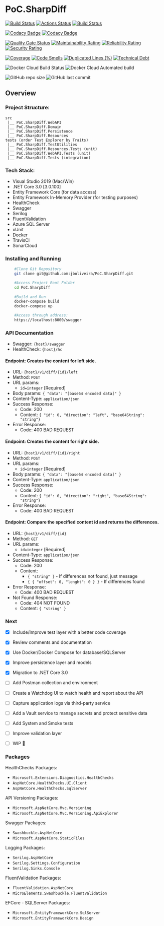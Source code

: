 # PoC.SharpDiff

[![Build Status](https://travis-ci.com/jboliveira/PoC.SharpDiff.svg?token=hoKsky9xhb4rvz3jQYmq&branch=master)](https://travis-ci.com/jboliveira/PoC.SharpDiff)
[![Actions Status](https://github.com/jboliveira/PoC.SharpDiff/workflows/Build/badge.svg)](https://github.com/jboliveira/PoC.SharpDiff/actions)
[![Build Status](https://buenocode.visualstudio.com/PoC.SharpDiff/_apis/build/status/jboliveira.PoC.SharpDiff?branchName=master)](https://buenocode.visualstudio.com/PoC.SharpDiff/_build/latest?definitionId=8&branchName=master)

[![Codacy Badge](https://api.codacy.com/project/badge/Grade/aea87107017c4c3b8d52b760b32970be)](https://www.codacy.com/app/jader.oliveira/PoC.SharpDiff?utm_source=github.com&amp;utm_medium=referral&amp;utm_content=jboliveira/PoC.SharpDiff&amp;utm_campaign=Badge_Grade)
[![Codacy Badge](https://api.codacy.com/project/badge/Coverage/aea87107017c4c3b8d52b760b32970be)](https://www.codacy.com/app/jader.oliveira/PoC.SharpDiff?utm_source=github.com&amp;utm_medium=referral&amp;utm_content=jboliveira/PoC.SharpDiff&amp;utm_campaign=Badge_Coverage)

[![Quality Gate Status](https://sonarcloud.io/api/project_badges/measure?project=jboliveira_PoC.SharpDiff&metric=alert_status)](https://sonarcloud.io/dashboard?id=jboliveira_PoC.SharpDiff)
[![Maintainability Rating](https://sonarcloud.io/api/project_badges/measure?project=jboliveira_PoC.SharpDiff&metric=sqale_rating)](https://sonarcloud.io/dashboard?id=jboliveira_PoC.SharpDiff)
[![Reliability Rating](https://sonarcloud.io/api/project_badges/measure?project=jboliveira_PoC.SharpDiff&metric=reliability_rating)](https://sonarcloud.io/dashboard?id=jboliveira_PoC.SharpDiff)
[![Security Rating](https://sonarcloud.io/api/project_badges/measure?project=jboliveira_PoC.SharpDiff&metric=security_rating)](https://sonarcloud.io/dashboard?id=jboliveira_PoC.SharpDiff)

[![Coverage](https://sonarcloud.io/api/project_badges/measure?project=jboliveira_PoC.SharpDiff&metric=coverage)](https://sonarcloud.io/dashboard?id=jboliveira_PoC.SharpDiff)
[![Code Smells](https://sonarcloud.io/api/project_badges/measure?project=jboliveira_PoC.SharpDiff&metric=code_smells)](https://sonarcloud.io/dashboard?id=jboliveira_PoC.SharpDiff)
[![Duplicated Lines (%)](https://sonarcloud.io/api/project_badges/measure?project=jboliveira_PoC.SharpDiff&metric=duplicated_lines_density)](https://sonarcloud.io/dashboard?id=jboliveira_PoC.SharpDiff)
[![Technical Debt](https://sonarcloud.io/api/project_badges/measure?project=jboliveira_PoC.SharpDiff&metric=sqale_index)](https://sonarcloud.io/dashboard?id=jboliveira_PoC.SharpDiff)

![Docker Cloud Build Status](https://img.shields.io/docker/cloud/build/jbuenoliveira/dockerhub.svg)
![Docker Cloud Automated build](https://img.shields.io/docker/cloud/automated/jbuenoliveira/dockerhub.svg)

![GitHub repo size](https://img.shields.io/github/repo-size/jboliveira/PoC.SharpDiff.svg)
![GitHub last commit](https://img.shields.io/github/last-commit/jboliveira/PoC.SharpDiff.svg)


## Overview


### Project Structure:

```
src
 |__ PoC.SharpDiff.WebAPI
 |__ PoC.SharpDiff.Domain
 |__ PoC.SharpDiff.Persistence
 |__ PoC.SharpDiff.Resources
tests (order Test Explorer by Traits)
 |__ PoC.SharpDiff.TestUtilities
 |__ PoC.SharpDiff.Resources.Tests (unit)
 |__ PoC.SharpDiff.WebAPI.Tests (unit)
 |__ PoC.SharpDiff.Tests (integration)
```


### Tech Stack:

- Visual Studio 2019 (Mac/Win)
- .NET Core 3.0 [3.0.100]
- Entity Framework Core (for data access)
- Entity Framework In-Memory Provider (for testing purposes)
- HealthCheck
- Swagger
- Serilog
- FluentValidation
- Azure SQL Server
- xUnit
- Docker
- TravisCI
- SonarCloud


### Installing and Running

```sh
    #Clone Git Repository
    git clone git@github.com:jboliveira/PoC.SharpDiff.git

    #Access Project Root Folder
    cd PoC.SharpDiff
    
    #Build and Run
    docker-compose build
    docker-compose up

    #Access through address:
    https://localhost:8000/swagger
```


### API Documentation

- Swagger: `{host}/swagger`
- HealthCheck: `{host}/hc`


#### Endpoint: Creates the content for left side.
- URL: `{host}/v1/diff/{id}/left`
- Method: `POST`
- URL params:
    - `id=integer` [Required]
- Body params: `{ "data": "[base64 encoded data]" }`
- Content-Type: `application/json`
- Success Response:
    - Code: 200 
    - Content: `{ "id": 0, "direction": "left", "base64String": "string"}`
- Error Response:
    - Code: 400 BAD REQUEST
    
    
#### Endpoint: Creates the content for right side.
- URL: `{host}/v1/diff/{id}/right`
- Method: `POST`
- URL params:
    - `id=integer` [Required]
- Body params: `{ "data": "[base64 encoded data]" }`
- Content-Type: `application/json`
- Success Response:
    - Code: 200 
    - Content: `{ "id": 0, "direction": "right", "base64String": "string"}`
- Error Response:
    - Code: 400 BAD REQUEST
    
    
#### Endpoint: Compare the specified content id and returns the differences.
- URL: `{host}/v1/diff/{id}`
- Method: `GET`
- URL params:
    - `id=integer` [Required]
- Content-Type: `application/json`
- Success Response:
    - Code: 200 
    - Content: 
        - `{ "string" }` - If differences not found, just message
        - `{ { "offset": 0, "lenght": 0 } }` - If differences found
- Error Response:
    - Code: 400 BAD REQUEST
- Not Found Response:
    - Code: 404 NOT FOUND
    - Content: `{ "string" }`


### Next

- [x] Include/Improve test layer with a better code coverage
- [x] Review comments and documentation
- [x] Use Docker/Docker Compose for database/SQLServer
- [x] Improve persistence layer and models
- [x] Migration to .NET Core 3.0
- [ ] Add Postman collection and environment
- [ ] Create a Watchdog UI to watch health and report about the API
- [ ] Capture application logs via third-party service
- [ ] Add a Vault service to manage secrets and protect sensitive data
- [ ] Add System and Smoke tests
- [ ] Improve validation layer
- [ ] WIP :rocket:


### Packages

HealthChecks Packages:
- `Microsoft.Extensions.Diagnostics.HealthChecks`
- `AspNetCore.HealthChecks.UI.Client`
- `AspNetCore.HealthChecks.SqlServer`

API Versioning Packages: 
- `Microsoft.AspNetCore.Mvc.Versioning`
- `Microsoft.AspNetCore.Mvc.Versioning.ApiExplorer`

Swagger Packages:
- `Swashbuckle.AspNetCore`
- `Microsoft.AspNetCore.StaticFiles`

Logging Packages:
- `Serilog.AspNetCore`
- `Serilog.Settings.Configuration`
- `Serilog.Sinks.Console`

FluentValidation Packages:
- `FluentValidation.AspNetCore`
- `MicroElements.Swashbuckle.FluentValidation`

EFCore - SQLServer Packages:
- `Microsoft.EntityFrameworkCore.SqlServer`
- `Microsoft.EntityFrameworkCore.Design`


[//]: #
   [VS2019]: <https://visualstudio.microsoft.com/vs/>
   [.NET SDK]: <https://dotnet.microsoft.com/download/dotnet-core/2.2>
